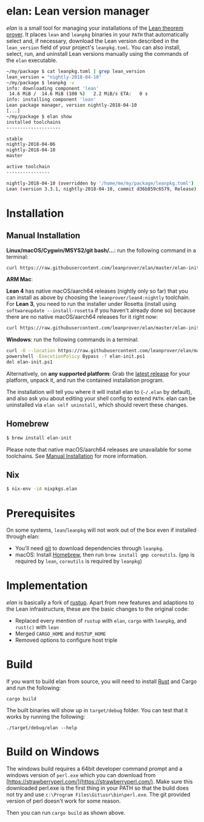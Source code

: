 # elan: Lean version manager

*elan* is a small tool for managing your installations of the [Lean theorem prover](https://leanprover.github.io). It places `lean` and `leanpkg` binaries in your `PATH` that automatically select and, if necessary, download the Lean version described in the `lean_version` field of your project's `leanpkg.toml`.
You can also install, select, run, and uninstall Lean versions manually using the commands of the `elan` executable.

```bash
~/my/package $ cat leanpkg.toml | grep lean_version
lean_version = "nightly-2018-04-10"
~/my/package $ leanpkg -v
info: downloading component 'lean'
 14.6 MiB /  14.6 MiB (100 %)   2.2 MiB/s ETA:   0 s
info: installing component 'lean'
Lean package manager, version nightly-2018-04-10
[...]
~/my/package $ elan show
installed toolchains
--------------------

stable
nightly-2018-04-06
nightly-2018-04-10
master

active toolchain
----------------

nightly-2018-04-10 (overridden by '/home/me/my/package/leanpkg.toml')
Lean (version 3.3.1, nightly-2018-04-10, commit d36b859c6579, Release)
```

# Installation

## Manual Installation

**Linux/macOS/Cygwin/MSYS2/git bash/...**: run the following command in a terminal:

```bash
curl https://raw.githubusercontent.com/leanprover/elan/master/elan-init.sh -sSf | sh
```

**ARM Mac**:

**Lean 4** has native macOS/aarch64 releases (nightly only so far) that you can install as above by choosing the `leanprover/lean4:nightly` toolchain. For **Lean 3**, you need to run the installer under Rosetta (install using `softwareupdate --install-rosetta` if you haven't already done so) because there are no native macOS/aarch64 releases for it right now:

```bash
curl https://raw.githubusercontent.com/leanprover/elan/master/elan-init.sh -sSf | arch -x86_64 sh
```

**Windows**: run the following commands in a terminal:
```bash
curl -O --location https://raw.githubusercontent.com/leanprover/elan/master/elan-init.ps1
powershell -ExecutionPolicy Bypass -f elan-init.ps1
del elan-init.ps1
```

Alternatively, on **any supported platform**: Grab the [latest release](https://github.com/leanprover/elan/releases/latest) for your platform, unpack it, and run the contained installation program.

The installation will tell you where it will install elan to (`~/.elan` by default), and also ask you about editing your shell config to extend `PATH`. elan can be uninstalled via `elan self uninstall`, which should revert these changes.

## Homebrew

```bash
$ brew install elan-init
```

Please note that native macOS/aarch64 releases are unavailable for some toolchains. See [Manual Installation](#manual-installation) for more information.

## Nix

```bash
$ nix-env -iA nixpkgs.elan
```

# Prerequisites

On some systems, `lean`/`leanpkg` will not work out of the box even if installed through elan:

* You'll need [git](https://git-scm.com/download) to download dependencies through `leanpkg`.
* macOS: Install [Homebrew](https://brew.sh/), then run `brew install gmp coreutils`.
  (`gmp` is required by `lean`, `coreutils` is required by `leanpkg`)

# Implementation

*elan* is basically a fork of [rustup](https://github.com/rust-lang-nursery/rustup.rs). Apart from new features and adaptions to the Lean infrastructure, these are the basic changes to the original code:

* Replaced every mention of `rustup` with `elan`, `cargo` with `leanpkg`, and `rust(c)` with `lean`
* Merged `CARGO_HOME` and `RUSTUP_HOME`
* Removed options to configure host triple

# Build

If you want to build elan from source, you will need to install [Rust](https://www.rust-lang.org/tools/install) and
Cargo and run the following:

```
cargo build
```

The built binaries will show up in `target/debug` folder.  You can test that it works by running the following:

```
./target/debug/elan --help
```

# Build on Windows

The windows build requires a 64bit developer command prompt and a windows version of `perl.exe` which you can download
from [https://strawberryperl.com/](https://strawberryperl.com/). Make sure this downloaded perl.exe is the first thing
in your PATH so that the build does not try and use `c:\Program Files\Git\usr\bin\perl.exe`. The git provided version of
perl doesn't work for some reason.

Then you can run `cargo build` as shown above.
